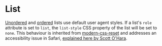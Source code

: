 # List

[Unordered](https://developer.mozilla.org/en-US/docs/Web/HTML/Element/ul) and
[ordered](https://developer.mozilla.org/en-US/docs/Web/HTML/Element/ol) lists
use default user agent styles. If a list's `role` attribute is set to `list`,
the `list-style` CSS property of the list will be set to `none`. This behaviour
is inherited from [modern-css-reset](https://piccalil.li/blog/a-modern-css-reset/)
and addresses an accessibility issue in Safari, [explained here by Scott O'Hara](https://www.scottohara.me/blog/2019/01/12/lists-and-safari.html).
